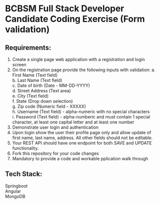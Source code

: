 # BCBSM Full Stack Developer Candidate Coding Exercise (Form validation)

## Requirements:
1.	Create a single page web application with a registration and login screen
2.	On the registration page provide the following inputs with validation:
    a. First Name (Text field)  
  	b. Last Name (Text field)  
  	c. Date of birth (Date - MM-DD-YYYY)  
  	d. Street Address (Text area)  
  	e. City (Text field)  
  	f. State (Drop down selection)  
  	g. Zip code (Numeric field - XXXXX)  
  	h. Username (Text field) - alpha-numeric with no special characters  
  	i. Password (Text field) - alpha-numberic and must contain 1 special character, at least one capital letter and at least one number    	
4.	Demonstrate user login and authentication
5.	Upon login show the user their profile page only and allow update of first name, last name, address. All other fields should not be editable.
6.	Your REST API should have one endpoint for both SAVE and UPDATE functionality.
7.	Fork this repository for your code changes
8.  Mandatory to provide a code and workable pplication walk through 

## Tech Stack:  
Springboot  
Angular  
MongoDB

